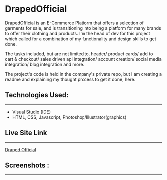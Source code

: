 # DrapedOfficial

DrapedOfficial is an E-Commerce Platform that offers a selection of garments for sale, and is transitioning into being a platform for many brands to offer their clothing and products. I'm the head of dev for this project which called for a combination of my functionality and design skills to get done. 

The tasks included, but are not limited to, header/ product cards/ add to cart & checkout/ sales driven api integration/ account creation/ social media integration/ blog integration and more. 

The project's code is held in the company's private repo, but I am creating a readme and explaining my thought process to get it done, here.
 


## Technologies Used:
____
* Visual Studio (IDE)
* HTML, CSS, Javascript, Photoshop/Illustrator(graphics) 



## Live Site Link
___


[Draped Official](https://drapedofficial.com)


## Screenshots :
____

<!-- <img src='pics/startups.png' alt='home' height=450 width=450/>

<img src='pics/Investors.png' alt='home' height=450 width=450/>

<img src='pics/homepage.png' alt='home' height=450 width=450/>

<img src='pics/members.png' alt='home' height=450 width=450/> -->




<!-- ## Features
___

### Integrations

* Buy garments 
* Investors can add their names to the investor list on the investors page, along with their net worth and email
* Able to click on startups and see theri members and respective positions in the company
* Startup can edit their profile and/or members
* Investors can edit their small profile

### New Features

* Each startup and investor will have their own login authentication
* Investor be able to like a startups profile to show interest
* In app messaging between startups and/or investors
* Startups able to see pictures and more information about investor(picture already in local databse waiting to be called)
* Startups can list their accomplishments, milestones, and/or products and services -->
